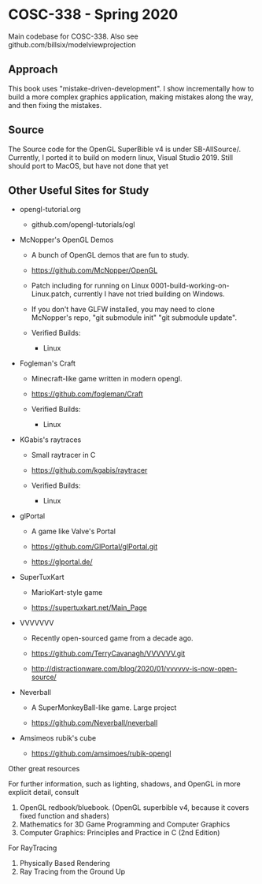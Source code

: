COSC-338 - Spring 2020
======================

Main codebase for COSC-338.  Also see github.com/billsix/modelviewprojection



Approach
--------
This book uses "mistake-driven-development".  I show incrementally
how to build a more complex graphics application, making mistakes along
the way, and then fixing the mistakes.

Source
------

The Source code for the OpenGL SuperBible v4 is under SB-AllSource/.
Currently, I ported it to build on modern linux, Visual Studio 2019.  Still
should port to MacOS, but have not done that yet

Other Useful Sites for Study
----------------------------

* opengl-tutorial.org
  * github.com/opengl-tutorials/ogl
* McNopper's OpenGL Demos

  * A bunch of OpenGL demos that are fun to study.

  * https://github.com/McNopper/OpenGL

  * Patch including for running on Linux 0001-build-working-on-Linux.patch,
    currently I have not tried building on Windows.

  * If you don't have GLFW installed, you may need to clone McNopper's repo,
     "git submodule init" "git submodule update".

  * Verified Builds:
    * Linux

* Fogleman's Craft

  * Minecraft-like game written in modern opengl.

  * https://github.com/fogleman/Craft

  * Verified Builds:
    * Linux

* KGabis's raytraces

  * Small raytracer in C

  * https://github.com/kgabis/raytracer

  * Verified Builds:
    * Linux


* glPortal
   * A game like Valve's Portal

   * https://github.com/GlPortal/glPortal.git
   * https://glportal.de/

* SuperTuxKart
   * MarioKart-style game

   * https://supertuxkart.net/Main_Page

* VVVVVVV
   * Recently open-sourced game from a decade ago.

   * https://github.com/TerryCavanagh/VVVVVV.git
   * http://distractionware.com/blog/2020/01/vvvvvv-is-now-open-source/


* Neverball
  * A SuperMonkeyBall-like game.  Large project

  * https://github.com/Neverball/neverball

* Amsimeos rubik's cube

  * https://github.com/amsimoes/rubik-opengl


Other great resources


For further information, such as lighting, shadows, and
OpenGL in more explicit detail, consult
1) OpenGL redbook/bluebook. (OpenGL superbible v4, because it covers fixed function and shaders)
2) Mathematics for 3D Game Programming and Computer Graphics
3) Computer Graphics: Principles and Practice in C (2nd Edition)

For RayTracing
1) Physically Based Rendering
2) Ray Tracing from the Ground Up
